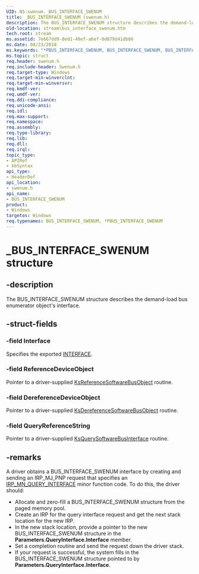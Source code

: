 ```yaml
---
UID: NS:swenum._BUS_INTERFACE_SWENUM
title: _BUS_INTERFACE_SWENUM (swenum.h)
description: The BUS_INTERFACE_SWENUM structure describes the demand-load bus enumerator object's interface.
old-location: stream\bus_interface_swenum.htm
tech.root: stream
ms.assetid: 7e667dd9-8ed1-49ef-a6ef-0d079d41db86
ms.date: 04/23/2018
ms.keywords: "*PBUS_INTERFACE_SWENUM, BUS_INTERFACE_SWENUM, BUS_INTERFACE_SWENUM structure [Streaming Media Devices], PBUS_INTERFACE_SWENUM, PBUS_INTERFACE_SWENUM structure pointer [Streaming Media Devices], _BUS_INTERFACE_SWENUM, ks-struct_d2f7683d-30e1-4ff5-b494-57309987e181.xml, stream.bus_interface_swenum, swenum/BUS_INTERFACE_SWENUM, swenum/PBUS_INTERFACE_SWENUM"
ms.topic: struct
req.header: swenum.h
req.include-header: Swenum.h
req.target-type: Windows
req.target-min-winverclnt: 
req.target-min-winversvr: 
req.kmdf-ver: 
req.umdf-ver: 
req.ddi-compliance: 
req.unicode-ansi: 
req.idl: 
req.max-support: 
req.namespace: 
req.assembly: 
req.type-library: 
req.lib: 
req.dll: 
req.irql: 
topic_type:
- APIRef
- kbSyntax
api_type:
- HeaderDef
api_location:
- swenum.h
api_name:
- BUS_INTERFACE_SWENUM
product:
- Windows
targetos: Windows
req.typenames: BUS_INTERFACE_SWENUM, *PBUS_INTERFACE_SWENUM
---
```


# _BUS_INTERFACE_SWENUM structure


## -description


The BUS_INTERFACE_SWENUM structure describes the demand-load bus enumerator object's interface.


## -struct-fields




### -field Interface

Specifies the exported <a href="https://msdn.microsoft.com/library/windows/hardware/dn895657">INTERFACE</a>.


### -field ReferenceDeviceObject

Pointer to a driver-supplied <a href="https://msdn.microsoft.com/library/windows/hardware/ff566763">KsReferenceSoftwareBusObject</a> routine.


### -field DereferenceDeviceObject

Pointer to a driver-supplied <a href="https://msdn.microsoft.com/library/windows/hardware/ff561678">KsDereferenceSoftwareBusObject</a> routine.


### -field QueryReferenceString

Pointer to a driver-supplied <a href="https://msdn.microsoft.com/library/windows/hardware/ff566749">KsQuerySoftwareBusInterface</a> routine.


## -remarks



A driver obtains a BUS_INTERFACE_SWENUM interface by creating and sending an IRP_MJ_PNP request that specifies an <a href="https://msdn.microsoft.com/library/windows/hardware/ff551687">IRP_MN_QUERY_INTERFACE</a> minor function code. To do this, the driver should:

<ul>
<li>
Allocate and zero-fill a BUS_INTERFACE_SWENUM structure from the paged memory pool.

</li>
<li>
Create an IRP for the query interface request and get the next stack location for the new IRP.

</li>
<li>
In the new stack location, provide a pointer to the new BUS_INTERFACE_SWENUM structure in the <b>Parameters.QueryInterface.Interface</b> member.

</li>
<li>
Set a completion routine and send the request down the driver stack.

</li>
<li>
If your request is successful, the system fills in the BUS_INTERFACE_SWENUM structure pointed to by <b>Parameters.QueryInterface.Interface</b>.

</li>
</ul>


